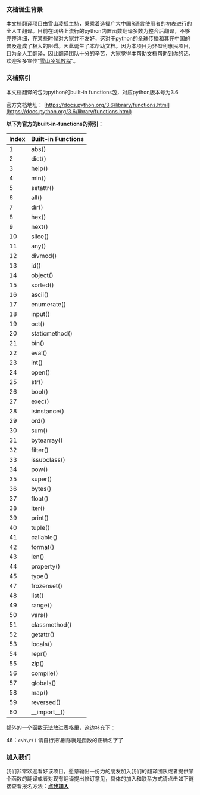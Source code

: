### 文档诞生背景
本文档翻译项目由雪山凌狐主持，秉乘着造福广大中国R语言使用者的初衷进行的全人工翻译。目前在网络上流行的python内置函数翻译多数为整合后翻译，不够完整详细，在某些时候对大家并不友好，这对于python的全球传播和其在中国的普及造成了极大的阻碍。因此诞生了本帮助文档。因为本项目为非盈利惠民项目，且为全人工翻译，因此翻译团队十分的辛苦，大家觉得本帮助文档帮助到你的话，欢迎多多宣传“[雪山凌狐教程](/)”。

### 文档索引
本文档翻译的包为python的built-in functions包，对应python版本号为3.6

官方文档地址：
[https://docs.python.org/3.6/library/functions.html](https://docs.python.org/3.6/library/functions.html)


**以下为官方的built-in-functions的索引：**

|Index|Built-in Functions|
|----|----|
|1|abs()|
|2|dict()|
|3|help()|
|4|min()|
|5|setattr()|
|6|all()|
|7|dir()|
|8|hex()|
|9|next()|
|10|slice()|
|11|any()|
|12|divmod()|
|13|id()|
|14|object()|
|15|sorted()|
|16|ascii()|
|17|enumerate()|
|18|input()|
|19|oct()|
|20|staticmethod()|
|21|bin()|
|22|eval()|
|23|int()|
|24|open()|
|25|str()|
|26|bool()|
|27|exec()|
|28|isinstance()|
|29|ord()|
|30|sum()|
|31|bytearray()|
|32|filter()|
|33|issubclass()|
|34|pow()|
|35|super()|
|36|bytes()|
|37|float()|
|38|iter()|
|39|print()|
|40|tuple()|
|41|callable()|
|42|format()|
|43|len()|
|44|property()|
|45|type()|
|47|frozenset()|
|48|list()|
|49|range()|
|50|vars()|
|51|classmethod()|
|52|getattr()|
|53|locals()|
|54|repr()|
|55|zip()|
|56|compile()|
|57|globals()|
|58|map()|
|59|reversed()|
|60|\_\_import__()|

额外的一个函数无法放进表格里，这边补充下：

46：`c\h\r()`   请自行把\删除就是函数的正确名字了

### 加入我们
我们非常欢迎看好该项目，愿意输出一份力的朋友加入我们的翻译团队或者提供某个函数的翻译或者对现有翻译提出修订意见，具体的加入和联系方式请点击如下链接查看报名方法：**[点我加入](/help/index.php?s=/3&page_id=13)**
